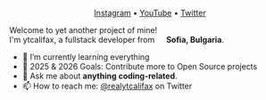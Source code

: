 <p align="center">
  <a href="https://instagram.com/btrayanovv">Instagram</a> •
  <a href="https://www.youtube.com/@realytcalifax">YouTube</a> •
  <a href="https://twitter.com/realytcalifax">Twitter</a>
</p>

<p>Welcome to yet another project of mine! </br> I'm ytcalifax, a fullstack developer from <img src="https://img.icons8.com/color/48/000000/bulgaria-circular.png" width="13"/> <b>Sofia, Bulgaria</b>.</p>

- 🌱 I’m currently learning everything
- 🥅 2025 & 2026 Goals: Contribute more to Open Source projects
- 💬 Ask me about **anything coding-related**.
- 📫 How to reach me: [@realytcalifax](https://twitter.com/realytcalifax) on Twitter
